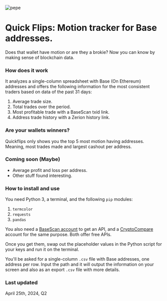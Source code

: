 ![pepe](https://github.com/adversarial-fi/quickflips/assets/168155085/de008f96-f1e2-418d-8730-3e490a04c4fd)
# Quick Flips: Motion tracker for Base addresses.

Does that wallet have motion or are they a brokie? Now you can know by making sense of blockchain data.

### How does it work

It analyzes a single-column spreadsheet with Base (On Ethereum) addresses and offers the following information for the most consistent traders based on data of the past 31 days:

1. Average trade size.
2. Total trades over the period.
3. Most profitable trade with a BaseScan txid link.
4. Address trade history with a Zerion history link.

### Are your wallets winners?

Quickflips only shows you the top 5 most motion having addresses. Meaning, most trades made and largest cashout per address.

### Coming soon (Maybe)

- Average profit and loss per address.
- Other stuff found interesting.

### How to install and use

You need Python 3, a terminal, and the following `pip` modules:

1. `termcolor`
2. `requests`
3. `pandas`

You also need a [BaseScan account](https://basescan.org/register) to get an API, and a [CryptoCompare](https://www.cryptocompare.com/) account for the same purpose. Both offer free APIs.

Once you get them, swap out the placeholder values in the Python script for your keys and run it on the terminal.

You'll be asked for a single-column `.csv`  file with Base addresses, one address per row. Input the path and it will output the information on your screen and also as an export `.csv` file with more details.

### Last updated

April 25th, 2024, Q2
